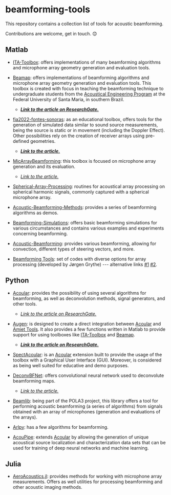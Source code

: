 # beamforming-tools

This repository contains a collection list of tools for acoustic beamforming.

Contributions are welcome, get in touch. 😊

## Matlab

- [ITA-Toolbox](https://git.rwth-aachen.de/ita/toolbox): offers implementations of many beamforming algorithms and microphone array geometry generation and evaluation tools.

- [Beamap](https://github.com/eac-ufsm/beamap): offers implementations of beamforming algorithms and microphone array geometry generation and evaluation tools. This toolbox is created with focus in teaching the beamforming technique to undergraduate students from the [Acoustical Engineering Program](https://asa.scitation.org/doi/10.1121/10.0013570) at the Federal University of Santa Maria, in southern Brazil.
    - __*[Link to the article on ResearchGate.](https://www.researchgate.net/publication/362024706_Teaching_acoustical_beamforming_via_active_learning)*__

- [fia2022-fontes-sonoras](https://github.com/eac-ufsm/fia2022-fontes-sonoras): as an educational toolbox, offers tools for the generation of simulated data similar to sound source measurements, being the source is static or in movement (including the Doppler Effect). Other possibilities rely on the creation of receiver arrays using pre-defined geometries.
    - __*[Link to the article.](https://www.fia2022.com.br/arearestrita/apresentacoes/9042.pdf)*__

- [MicArrayBeamforming](https://github.com/MiguelBlancoGalindo/MicArrayBeamforming): this toolbox is focused on microphone array generation and its evaluation.
    - *[Link to the article.](https://www.aes.org/e-lib/browse.cfm?elib=20851)*

- [Spherical-Array-Processing](https://github.com/polarch/Spherical-Array-Processing): routines for acoustical array processing on spherical harmonic signals, commonly captured with a spherical microphone array.

- [Acoustic-Beamforming-Methods](https://github.com/HauLiang/Acoustic-Beamforming-Methods): provides a series of beamforming algorithms as demos.

- [Beamforming-Simulations](https://github.com/Anwar-M/Beamforming-Simulations): offers basic beamforming simulations for various circumstances and contains various examples and experiments concerning beamforming.

- [Acoustic-Beamforming](https://github.com/Anwar-M/Acoustic-Beamforming): provides various beamforming, allowing for convection, different types of steering vectors, and more.

- [Beamforming Tools](https://github.com/jorgengrythe/beamforming): set of codes with diverse options for array processing (developed by Jørgen Grythe) --- alternative links [#1](https://www.mathworks.com/matlabcentral/fileexchange/53294-delay-and-sum-beamforming-for-arbitrary-array-geometry) [#2](https://www.mathworks.com/matlabcentral/fileexchange/49690-array-factor-beampattern-of-discrete-array-of-any-shape?s_tid=prof_contriblnk).


## Python

- [Acoular](https://github.com/acoular/acoular): provides the possibility of using several algorithms for beamforming, as well as deconvolution methods, signal generators, and other tools.
    - *[Link to the article on ResearchGate.](https://www.researchgate.net/publication/308351201_A_Python_framework_for_microphone_array_data_processing)*

- [Augen](https://github.com/eac-ufsm/augen): is designed to create a direct integration between [Acoular](https://github.com/acoular/acoular) and [Amiet Tools](https://github.com/fchirono/amiet_tools). It also provides a few functions written in Matlab to provide support for using toolboxes like [ITA-Toolbox](https://git.rwth-aachen.de/ita/toolbox) and [Beamap](https://github.com/eac-ufsm/beamap).
    - __*[Link to the article on ResearchGate.](https://www.researchgate.net/publication/363031873_Integracao_de_multiplas_toolboxes_para_aplicacao_em_beamforming_e_aeroacustica)*__

- [SpectAcoular](https://github.com/acoular/spectacoular): is an [Acoular](https://github.com/acoular/acoular) extension built to provide the usage of the toolbox with a Graphical User Interface (GUI). Moreover, is considered as being well suited for educative and demo purposes.

- [DeconvBFNet](https://gitlab.isae-supaero.fr/daep/deconvbfnet): offers convolutional neural network used to deconvolute beamforming maps.
  - *[Link to the article.](https://www.ingentaconnect.com/content/ince/incecp/2021/00000263/00000001/art00057)*

- [Beamlib](https://gitlab.isae-supaero.fr/acoustic-beamforming/beamlib): being part of the POLA3 project, this library offers a tool for performing acoustic beamforming (a series of algorithms) from signals obtained with an array of microphones (generation and evaluations of the arrays).

- [Arlpy](https://github.com/org-arl/arlpy): has a few algorithms for beamforming.

- [AcouPipe](https://github.com/adku1173/acoupipe): extends [Acoular](https://github.com/acoular/acoular) by allowing the generation of unique acoustical source localization and characterization data sets that can be used for training of deep neural networks and machine learning.

## Julia

- [AeroAcoustics.jl](https://github.com/1oly/AeroAcoustics.jl): provides methods for working with microphone array measurements. Offers as well utilities for processing beamforming and other acoustic imaging methods.


